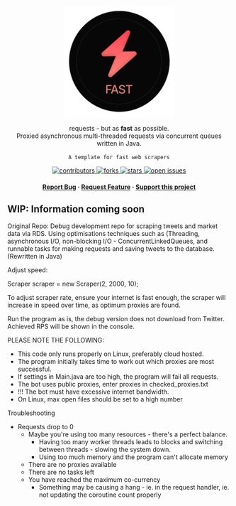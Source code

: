 <div align="center">
  <img src="assets/logo.png" alt="logo" width="250" height="auto" />  
  <p>
    requests - but as <b>fast</b> as possible.<br>Proxied asynchronous multi-threaded requests via concurrent queues written in Java.
    
    A template for fast web scrapers
  </p>
  
  
<!-- Badges -->
<p>
  <a href="https://github.com/couldbejake/fast/graphs/contributors">
    <img src="https://img.shields.io/github/contributors/couldbejake/fast" alt="contributors" />
  </a>

  <!--
  <a href="">
    <img src="https://img.shields.io/github/last-commit/couldbejake/spotify2mp3" alt="last update" />
  </a>
  -->
  
  <a href="https://github.com/couldbejake/fast/network/members">
    <img src="https://img.shields.io/github/forks/couldbejake/fast" alt="forks" />
  </a>
  
  <a href="https://github.com/couldbejake/fast/stargazers">
    <img src="https://img.shields.io/github/stars/couldbejake/fast" alt="stars" />
  </a>
  
  <a href="https://github.com/couldbejake/fast/issues/">
    <img src="https://img.shields.io/github/issues/couldbejake/fast" alt="open issues" />
  </a>
  
  <!--
  <a href="https://github.com/couldbejake/awesome-readme-template/blob/master/LICENSE">
    <img src="https://img.shields.io/github/license/couldbejake/awesome-readme-template.svg" alt="license" />
  </a>-->
</p>
   
<h4>
    <a href="https://github.com/couldbejake/fast/issues">Report Bug</a>
  <span> · </span>
    <a href="https://github.com/couldbejake/fast/issues/new">Request Feature</a>
  <span> · </span>
    <a href="https://www.buymeacoffee.com/couldbejake">Support this project</a>
  </h4>
</div>

<!-- Getting Started -->
## WIP: Information coming soon

Original Repo: Debug development repo for scraping tweets and market data via RDS. Using optimisations techniques such as (Threading, asynchronous I/O, non-blocking I/O - ConcurrentLinkedQueues, and runnable tasks for making requests and saving tweets to the database. (Rewritten in Java)

Adjust speed:

Scraper scraper = new Scraper(2, 2000, 10);

To adjust scraper rate, ensure your internet is fast enough, the scraper will increase in speed over time, as optimum proxies are found.

Run the program as is, the debug version does not download from Twitter. Achieved RPS will be shown in the console.

PLEASE NOTE THE FOLLOWING:
- This code only runs properly on Linux, preferably cloud hosted.
- The program initially takes time to work out which proxies are most successful.
- If settings in Main.java are too high, the program will fail all requests.
- The bot uses public proxies, enter proxies in checked_proxies.txt
- !!! The bot must have excessive internet bandwidth.
- On Linux, max open files should be set to a high number
  
Troubleshooting
- Requests drop to 0
    - Maybe you're using too many resources - there's a perfect balance.
        - Having too many worker threads leads to blocks and switching between threads - slowing the system down.
        - Using too much memory and the program can't allocate memory
    - There are no proxies available
    - There are no tasks left
    - You have reached the maximum co-currency
        - Something may be causing a hang - ie. in the request handler, ie. not updating the coroutine count properly
</div>
